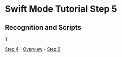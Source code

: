 # Swift Mode Tutorial Step 5
## Recognition and Scripts

T
 

[Step 4](../SwiftModeStep4) - [Overview](..) - [Step 6](../SwiftModeStep6)